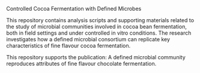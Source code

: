 Controlled Cocoa Fermentation with Defined Microbes

This repository contains analysis scripts and supporting materials related to the study of microbial communities involved in cocoa bean fermentation, both in field settings and under controlled in vitro conditions. The research investigates how a defined microbial consortium can replicate key characteristics of fine flavour cocoa fermentation.

This repository supports the publication:
A defined microbial community reproduces attributes of fine flavour chocolate fermentation.
